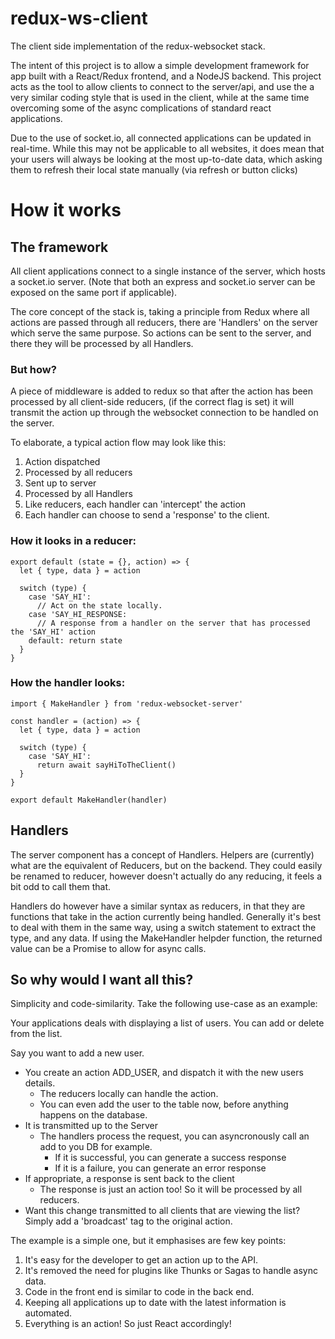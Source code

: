 # redux-ws-client
The client side implementation of the redux-websocket stack.

The intent of this project is to allow a simple development framework for app built with a React/Redux frontend, and a NodeJS backend. This project acts as the tool to allow clients to connect to the server/api, and use the a very similar coding style that is used in the client, while at the same time overcoming some of the async complications of standard react applications. 

Due to the use of socket.io, all connected applications can be updated in real-time. While this may not be applicable to all websites, it does mean that your users will always be looking at the most up-to-date data, which asking them to refresh their local state manually (via refresh or button clicks)


# How it works

## The framework

All client applications connect to a single instance of the server, which hosts a socket.io server. (Note that both an express and socket.io server can be exposed on the same port if applicable).

The core concept of the stack is, taking a principle from Redux where all actions are passed through all reducers, there are 'Handlers' on the server which serve the same purpose. So actions can be sent to the server, and there they will be processed by all Handlers.

### But how?

A piece of middleware is added to redux so that after the action has been processed by all client-side reducers, (if the correct flag is set) it will transmit the action up through the websocket connection to be handled on the server. 

To elaborate, a typical action flow may look like this:

1. Action dispatched 
2. Processed by all reducers
3. Sent up to server 
4. Processed by all Handlers 
5. Like reducers, each handler can 'intercept' the action 
6. Each handler can choose to send a 'response' to the client.

### How it looks in a reducer:

```
export default (state = {}, action) => {
  let { type, data } = action

  switch (type) {
    case 'SAY_HI': 
      // Act on the state locally.
    case 'SAY_HI_RESPONSE: 
      // A response from a handler on the server that has processed the 'SAY_HI' action
    default: return state
  }
}
```

### How the handler looks:

```
import { MakeHandler } from 'redux-websocket-server'

const handler = (action) => {
  let { type, data } = action
  
  switch (type) {
    case 'SAY_HI':
      return await sayHiToTheClient()
  }
}

export default MakeHandler(handler)
```

## Handlers

The server component has a concept of Handlers. Helpers are (currently) what are the equivalent of Reducers, but on the backend. They could easily be renamed to reducer, however doesn't actually do any reducing, it feels a bit odd to call them that.

Handlers do however have a similar syntax as reducers, in that they are functions that take in the action currently being handled. Generally it's best to deal with them in the same way, using a switch statement to extract the type, and any data. If using the MakeHandler helpder function, the returned value can be a Promise to allow for async calls. 

## So why would I want all this?

Simplicity and code-similarity. Take the following use-case as an example:

Your applications deals with displaying a list of users. You can add or delete from the list.

Say you want to add a new user. 
* You create an action ADD_USER, and dispatch it with the new users details. 
  * The reducers locally can handle the action.
  * You can even add the user to the table now, before anything happens on the database.
* It is transmitted up to the Server
  * The handlers process the request, you can asyncronously call an add to you DB for example. 
    * If it is successful, you can generate a success response
    * If it is a failure, you can generate an error response
* If appropriate, a response is sent back to the client
  * The response is just an action too! So it will be processed by all reducers.
* Want this change transmitted to all clients that are viewing the list? Simply add a 'broadcast' tag to the original action.

The example is a simple one, but it emphasises are few key points: 
1. It's easy for the developer to get an action up to the API. 
2. It's removed the need for plugins like Thunks or Sagas to handle async data.
3. Code in the front end is similar to code in the back end.
4. Keeping all applications up to date with the latest information is automated.
5. Everything is an action! So just React accordingly!
